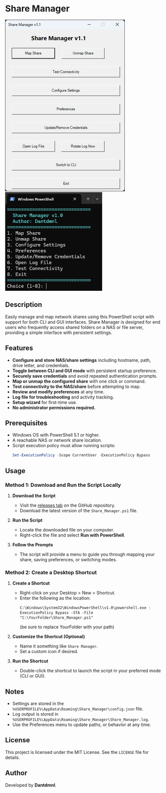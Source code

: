 # Share Manager
![GUI Screenshot](GUI.png)
![CLI Screenshot](CLI.png)

## Description
Easily manage and map network shares using this PowerShell script with support for both CLI and GUI interfaces. Share Manager is designed for end users who frequently access shared folders on a NAS or file server, providing a simple interface with persistent settings.

## Features
- **Configure and store NAS/share settings** including hostname, path, drive letter, and credentials.
- **Toggle between CLI and GUI mode** with persistent startup preference.
- **Securely save credentials** and avoid repeated authentication prompts.
- **Map or unmap the configured share** with one click or command.
- **Test connectivity to the NAS/share** before attempting to map.
- **Review and modify preferences** at any time.
- **Log file for troubleshooting** and activity tracking.
- **Setup wizard** for first-time use.
- **No administrator permissions required.**

## Prerequisites
- Windows OS with PowerShell 5.1 or higher.
- A reachable NAS or network share location.
- Script execution policy must allow running scripts:
  ```powershell
  Set-ExecutionPolicy -Scope CurrentUser -ExecutionPolicy Bypass
  ```

## Usage
### Method 1: Download and Run the Script Locally

1. **Download the Script**
   - Visit the [releases tab](https://github.com/Dantdmnl/Share_Manager/releases) on the GitHub repository.
   - Download the latest version of the `Share_Manager.ps1` file.

2. **Run the Script**
   - Locate the downloaded file on your computer.
   - Right-click the file and select **Run with PowerShell**.

3. **Follow the Prompts**
   - The script will provide a menu to guide you through mapping your share, saving preferences, or switching modes.

### Method 2: Create a Desktop Shortcut

1. **Create a Shortcut**
   - Right-click on your Desktop > New > Shortcut.
   - Enter the following as the location:
     ```
     C:\Windows\System32\WindowsPowerShell\v1.0\powershell.exe -ExecutionPolicy Bypass -STA -File "C:\YourFolder\Share_Manager.ps1"
     ```
     (be sure to replace YourFolder with your path)

2. **Customize the Shortcut (Optional)**
   - Name it something like `Share Manager`.
   - Set a custom icon if desired.

3. **Run the Shortcut**
   - Double-click the shortcut to launch the script in your preferred mode (CLI or GUI).

## Notes
- Settings are stored in the `%USERPROFILE%\AppData\Roaming\Share_Manager\config.json` file.
- Log output is stored in `%USERPROFILE%\AppData\Roaming\Share_Manager\Share_Manager.log`.
- Use the Preferences menu to update paths, or behavior at any time.

## License
This project is licensed under the MIT License. See the `LICENSE` file for details.

## Author
Developed by **Dantdmnl**.
